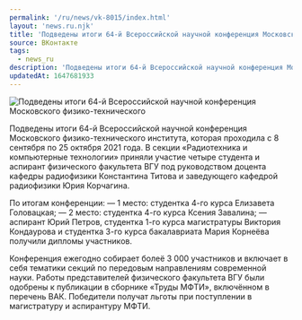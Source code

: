 ```yaml
---
permalink: '/ru/news/vk-8015/index.html'
layout: 'news.ru.njk'
title: 'Подведены итоги 64-й Всероссийской научной конференция Московского физико-технического'
source: ВКонтакте
tags:
  - news_ru
description: 'Подведены итоги 64-й Всероссийской научной конференция Московского физико-технического'
updatedAt: 1647681933
---
```

![Подведены итоги 64-й Всероссийской научной конференция Московского физико-технического](https://sun9-64.userapi.com/impg/-EAjZYgAyFe0gI8nxHCqbpLeg3umEISzwvmj3w/tgOwHcNCCaI.jpg?size=1280x720&quality=96&sign=9b430fe099cb6c635905a09470fa7126&c_uniq_tag=0b_BYbTtA8AEqeKSyRmfdxZ8P9K2Zr-pU0OVGYzuTDc&type=album)

Подведены итоги 64-й Всероссийской научной конференция Московского физико-технического института, которая проходила с 8 сентября по 25 октября 2021 года. В секции «Радиотехника и компьютерные технологии» приняли участие четыре студента и аспирант физического факультета ВГУ под руководством доцента кафедры радиофизики Константина Титова и заведующего кафедрой радиофизики Юрия Корчагина.

По итогам конференции:
— 1 место: студентка 4-го курса Елизавета Головацкая;
— 2 место: студентка 4-го курса Ксения Завалина;
— аспирант Юрий Петров, студентка 1-го курса магистратуры Виктория Кондаурова и студентка 3-го курса бакалавриата Мария Корнеёва получили дипломы участников.

Конференция ежегодно собирает болеё 3 000 участников и включает в себя тематики секций по передовым направлениям современной науки. Работы представителей физического факультета ВГУ были одобрены к публикации в сборнике «Труды МФТИ», включённом в перечень ВАК. Победители получат льготы при поступлении в магистратуру и аспирантуру МФТИ.
